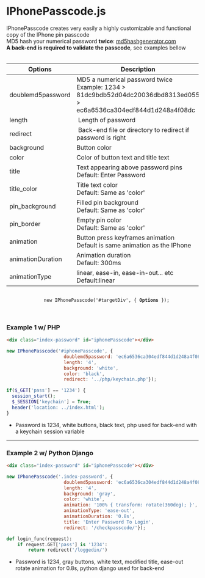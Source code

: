 # IPhonePasscode.js
IPhonePasscode creates very easily a highly customizable and functional copy of the IPhone pin passcode<br>
MD5 hash your numerical password **twice**: <a href="https://www.md5hashgenerator.com"> md5hashgenerator.com </a><br>
**A back-end is required to validate the passcode**, see examples bellow
<br><br>

| Options | Description |
| --- | --- |
| doublemd5password | MD5 a numerical password twice <br> Example: 1234 > 81dc9bdb52d04dc20036dbd8313ed055 > ec6a6536ca304edf844d1d248a4f08dc |
| length | Length of password |
| redirect | Back-end file or directory to redirect if password is right |
| background | Button color |
| color | Color of button text and title text |
| title | Text appearing above password pins <br>Default: Enter Password |
| title_color | Title text color<br>Default: Same as 'color' |
| pin_background | Filled pin background<br>Default: Same as 'color' |
| pin_border | Empty pin color<br>Default: Same as 'color' |
| animation | Button press keyframes animation<br>Default is same animation as the IPhone |
| animationDuration | Animation duration<br>Default: 300ms |
| animationType | linear, ease-in, ease-in-out... etc<br>Default:linear |

<p align="center">
  <code> 
    new IPhonePasscode('#targetDiv', { <strong>Options</strong> }); 
  </code>
</center>
<br><br>

### Example 1 w/ PHP
```html
<div class="index-password" id="iphonePasscode"></div>
```
```javascript
new IPhonePasscode('#iphonePasscode', {
                     doublemd5password: 'ec6a6536ca304edf844d1d248a4f08dc',
                     length: '4',
                     background: 'white',
                     color: 'black',
                     redirect: '../php/keychain.php'});
```
```php
if($_GET['pass'] == '1234') {
  session_start();
  $_SESSION['keychain'] = True;
  header('location: ../index.html');
}
```
- Password is 1234, white buttons, black text, php used for back-end with a keychain session variable
___

### Example 2 w/ Python Django
```html
<div class="index-password" id="iphonePasscode"></div>
```
```javascript
new IPhonePasscode('.index-password', {
                     doublemd5password: 'ec6a6536ca304edf844d1d248a4f08dc',
                     length: '4',
                     background: 'gray',
                     color: 'white',
                     animation: '100% { transform: rotate(360deg); }',
                     animationType: 'ease-out',
                     animationDuration: '0.8s',
                     title: 'Enter Password To Login',
                     redirect: '/checkpasscode/'});
```
```python
def login_func(request):
    if request.GET['pass'] is '1234':
        return redirect('/loggedin/')
```
- Password is 1234, gray buttons, white text, modified title, ease-out rotate animation for 0.8s, python django used for back-end
